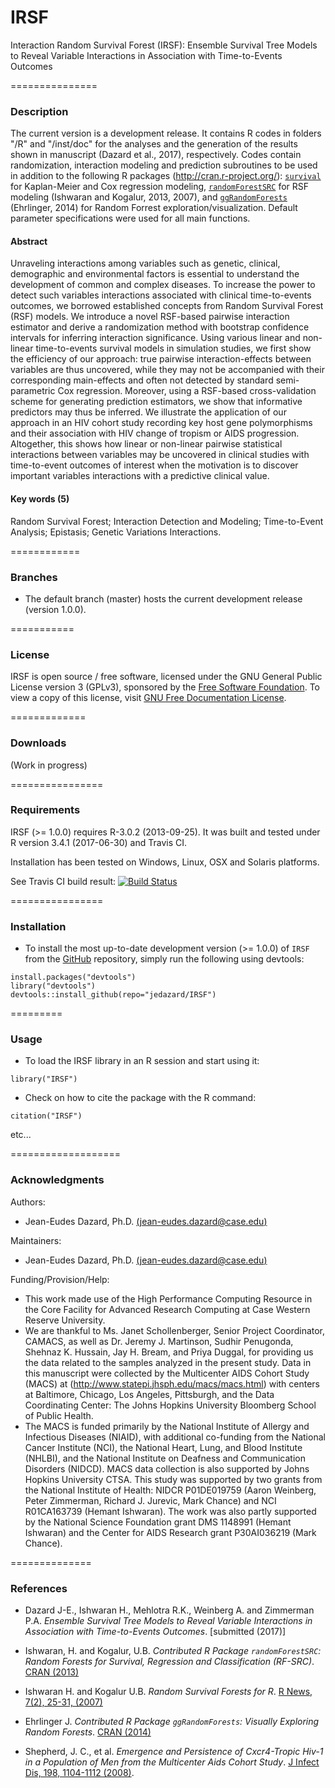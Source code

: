 # IRSF
Interaction Random Survival Forest (IRSF): Ensemble Survival Tree Models to Reveal Variable Interactions in Association with Time-to-Events Outcomes


===============
### Description
The current version is a development release. It contains R codes in folders "/R" and "/inst/doc" for the analyses and the generation of the results shown in manuscript (Dazard et al., 2017), respectively. 
Codes contain randomization, interaction modeling and prediction subroutines to be used in addition to the following R packages (http://cran.r-project.org/): [`survival`](https://CRAN.R-project.org/package=survival) for Kaplan-Meier and Cox regression modeling, [`randomForestSRC`](https://CRAN.R-project.org/package=randomForestSRC) for RSF modeling (Ishwaran and Kogalur, 2013, 2007), and [`ggRandomForests`](https://CRAN.R-project.org/package=ggRandomForests) (Ehrlinger, 2014) for Random Forrest exploration/visualization. Default parameter specifications were used for all main functions.

#### Abstract
Unraveling interactions among variables such as genetic, clinical, demographic and environmental factors is essential to understand the development of common and complex diseases. To increase the power to detect such variables interactions associated with clinical time-to-events outcomes, we borrowed established concepts from Random Survival Forest (RSF) models. We introduce a novel RSF-based pairwise interaction estimator and derive a randomization method with bootstrap confidence intervals for inferring interaction significance. Using various linear and non-linear time-to-events survival models in simulation studies, we first show the efficiency of our approach: true pairwise interaction-effects between variables are thus uncovered, while they may not be accompanied with their corresponding main-effects and often not detected by standard semi-parametric Cox regression. Moreover, using a RSF-based cross-validation scheme for generating prediction estimators, we show that informative predictors may thus be inferred. We illustrate the application of our approach in an HIV cohort study recording key host gene polymorphisms and their association with HIV change of tropism or AIDS progression. Altogether, this shows how linear or non-linear pairwise statistical interactions between variables may be uncovered in clinical studies with time-to-event outcomes of interest when the motivation is to discover important variables interactions with a predictive clinical value.

#### Key words (5)
Random Survival Forest; Interaction Detection and Modeling; Time-to-Event Analysis; Epistasis; Genetic Variations Interactions.


============
### Branches

- The default branch (master) hosts the current development release (version 1.0.0). 


===========
### License

IRSF is open source / free software, licensed under the GNU General Public License version 3 (GPLv3), 
sponsored by the [Free Software Foundation](http://www.fsf.org/). To view a copy of this license, visit 
[GNU Free Documentation License](http://www.gnu.org/licenses/gpl-3.0.html).


=============
### Downloads

(Work in progress)


================
### Requirements

IRSF (>= 1.0.0) requires R-3.0.2 (2013-09-25). It was built and tested under R version 3.4.1 (2017-06-30) and Travis CI. 

Installation has been tested on Windows, Linux, OSX and Solaris platforms. 

See Travis CI build result:
[![Build Status](https://travis-ci.org/jedazard/IRSF.png?branch=master)](https://travis-ci.org/jedazard/IRSF)


================
### Installation

* To install the most up-to-date development version (>= 1.0.0) of `IRSF` from the [GitHub](https://github.com/jedazard/IRSF) repository, 
simply run the following using devtools:

```{r}
install.packages("devtools")
library("devtools")
devtools::install_github(repo="jedazard/IRSF")
```

=========
### Usage

* To load the IRSF library in an R session and start using it:

```{r}
library("IRSF")
```

* Check on how to cite the package with the R command:

```{r}
citation("IRSF")
```

etc...


===================
### Acknowledgments

Authors: 
   + Jean-Eudes Dazard, Ph.D. [(jean-eudes.dazard@case.edu)](jean-eudes.dazard@case.edu)

Maintainers: 
   + Jean-Eudes Dazard, Ph.D. [(jean-eudes.dazard@case.edu)](jean-eudes.dazard@case.edu)

Funding/Provision/Help:   
   + This work made use of the High Performance Computing Resource in the Core Facility for Advanced Research Computing at Case Western Reserve University. 
   + We are thankful to Ms. Janet Schollenberger, Senior Project Coordinator, CAMACS, as well as Dr. Jeremy J. Martinson, Sudhir Penugonda, Shehnaz K. Hussain, Jay H. Bream, and Priya Duggal, for providing us the data related to the samples analyzed in the present study. Data in this manuscript were collected by the Multicenter AIDS Cohort Study (MACS) at (http://www.statepi.jhsph.edu/macs/macs.html) with centers at Baltimore, Chicago, Los Angeles, Pittsburgh, and the Data Coordinating Center: The Johns Hopkins University Bloomberg School of Public Health.
   + The MACS is funded primarily by the National Institute of Allergy and Infectious Diseases (NIAID), with additional co-funding from the National Cancer Institute (NCI), the National Heart, Lung, and Blood Institute (NHLBI), and the National Institute on Deafness and Communication Disorders (NIDCD). MACS data collection is also supported by Johns Hopkins University CTSA. This study was supported by two grants from the National Institute of Health: NIDCR P01DE019759 (Aaron Weinberg, Peter Zimmerman, Richard J. Jurevic, Mark Chance) and NCI R01CA163739 (Hemant Ishwaran). The work was also partly supported by the National Science Foundation grant DMS 1148991 (Hemant Ishwaran) and the Center for AIDS Research grant P30AI036219 (Mark Chance).


==============
### References

   + Dazard J-E., Ishwaran H., Mehlotra R.K., Weinberg A. and Zimmerman P.A. 
   *Ensemble Survival Tree Models to Reveal Variable Interactions in Association with Time-to-Events Outcomes*. 
   [submitted (2017)]

   + Ishwaran, H. and Kogalur, U.B. 
   *Contributed R Package `randomForestSRC`: Random Forests for Survival, Regression and Classification (RF-SRC)*. 
   [CRAN (2013)](https://CRAN.R-project.org/package=randomForestSRC)

   + Ishwaran H. and Kogalur U.B. 
   *Random Survival Forests for R*. 
   [R News, 7(2), 25-31, (2007)](https://pdfs.semanticscholar.org/951a/84f0176076fb6786fdf43320e8b27094dcfa.pdf)

   + Ehrlinger J. 
   *Contributed R Package `ggRandomForests`: Visually Exploring Random Forests*. 
   [CRAN (2014)](https://CRAN.R-project.org/package=ggRandomForests)

   + Shepherd, J. C., et al. 
   *Emergence and Persistence of Cxcr4-Tropic Hiv-1 in a Population of Men from the Multicenter Aids Cohort Study*. 
   [J Infect Dis, 198, 1104-1112 (2008)](https://www.ncbi.nlm.nih.gov/pubmed/18783316).

